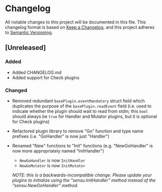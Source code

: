 # Changelog

All notable changes to this project will be documented in this file. This
changelog format is based on [Keep a Changelog](https://keepachangelog.com/en/1.0.0/),
and this project adheres to [Semantic Versioning](https://semver.org/spec/v2.0.0.html).

## [Unreleased]

### Added
- Added CHANGELOG.md
- Added support for Check plugins

### Changed
- Removed redundant `basePlugin.eventMandatory` struct field which duplicates
  the purpose of the `basePlugin.readEvent` field (i.e. used to indicate whether
  the plugin should wait to read from stdin; this `bool` should always be `true`
  for Handler and Mutator plugins, but it is optional for Check plugins)
  
- Refactored plugin library to remove "Go" function and type name prefixes (i.e.
  "GoHandler" is now just "Handler")

- Renamed "New" functions to "Init" functions (e.g. "NewGoHandler" is now more
  appropriately named "InitHandler")

  - `NewGoHandler` is now `InitHandler`
  - `NewGoMutator` is now `InitMutator`

  _NOTE: this is a backwards-incompatible change. Please update your plugins to
  initialize using the "sensu.InitHandler" method instead of the
  "sensu.NewGoHandler" method._
